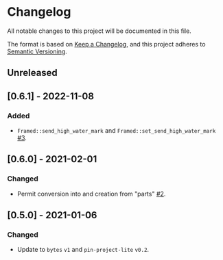 # Changelog

All notable changes to this project will be documented in this file.

The format is based on [Keep a Changelog](https://keepachangelog.com/en/1.0.0/),
and this project adheres to [Semantic
Versioning](https://semver.org/spec/v2.0.0.html).

## Unreleased

## [0.6.1] - 2022-11-08

### Added

- `Framed::send_high_water_mark` and `Framed::set_send_high_water_mark` [#3].

[#3]: https://github.com/mxinden/asynchronous-codec/pull/3

## [0.6.0] - 2021-02-01

### Changed

- Permit conversion into and creation from "parts"
  [#2](https://github.com/mxinden/asynchronous-codec/pull/2).

## [0.5.0] - 2021-01-06

### Changed

- Update to `bytes` `v1` and `pin-project-lite` `v0.2`.
